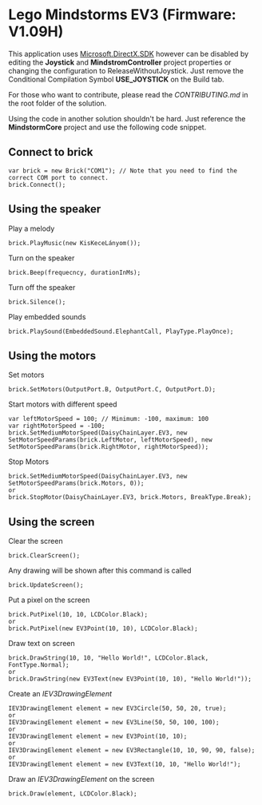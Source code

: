 # Lego Mindstorms EV3 (Firmware: V1.09H)

This application uses [Microsoft.DirectX.SDK](https://www.microsoft.com/en-us/download/details.aspx?id=6812) however can be disabled by editing the **Joystick** and **MindstromController** project properties or changing the configuration to ReleaseWithoutJoystick.
Just remove the Conditional Compilation Symbol **USE_JOYSTICK** on the Build tab.

For those who want to contribute, please read the *CONTRIBUTING.md* in the root folder of the solution.

Using the code in another solution shouldn't be hard. Just reference the **MindstormCore** project and use the following code snippet.

## Connect to brick
```
var brick = new Brick("COM1"); // Note that you need to find the correct COM port to connect.
brick.Connect();
```

## Using the speaker
Play a melody
```
brick.PlayMusic(new KisKeceLányom());
```

Turn on the speaker
```
brick.Beep(frequecncy, durationInMs);
```

Turn off the speaker
```
brick.Silence();
```

Play embedded sounds
```
brick.PlaySound(EmbeddedSound.ElephantCall, PlayType.PlayOnce);
```

## Using the motors

Set motors
```
brick.SetMotors(OutputPort.B, OutputPort.C, OutputPort.D);
```

Start motors with different speed
```
var leftMotorSpeed = 100; // Minimum: -100, maximum: 100
var rightMotorSpeed = -100;
brick.SetMediumMotorSpeed(DaisyChainLayer.EV3, new SetMotorSpeedParams(brick.LeftMotor, leftMotorSpeed), new SetMotorSpeedParams(brick.RightMotor, rightMotorSpeed));
```

Stop Motors
```
brick.SetMediumMotorSpeed(DaisyChainLayer.EV3, new SetMotorSpeedParams(brick.Motors, 0));
or
brick.StopMotor(DaisyChainLayer.EV3, brick.Motors, BreakType.Break);
```

## Using the screen

Clear the screen
```
brick.ClearScreen();
```

Any drawing will be shown after this command is called
```
brick.UpdateScreen();
```

Put a pixel on the screen
```
brick.PutPixel(10, 10, LCDColor.Black);
or
brick.PutPixel(new EV3Point(10, 10), LCDColor.Black);
```

Draw text on screen
```
brick.DrawString(10, 10, "Hello World!", LCDColor.Black, FontType.Normal);
or
brick.DrawString(new EV3Text(new EV3Point(10, 10), "Hello World!"));
```

Create an *IEV3DrawingElement*
```
IEV3DrawingElement element = new EV3Circle(50, 50, 20, true);
or
IEV3DrawingElement element = new EV3Line(50, 50, 100, 100);
or
IEV3DrawingElement element = new EV3Point(10, 10);
or
IEV3DrawingElement element = new EV3Rectangle(10, 10, 90, 90, false);
or
IEV3DrawingElement element = new EV3Text(10, 10, "Hello World!");
```

Draw an *IEV3DrawingElement* on the screen
```
brick.Draw(element, LCDColor.Black);
```